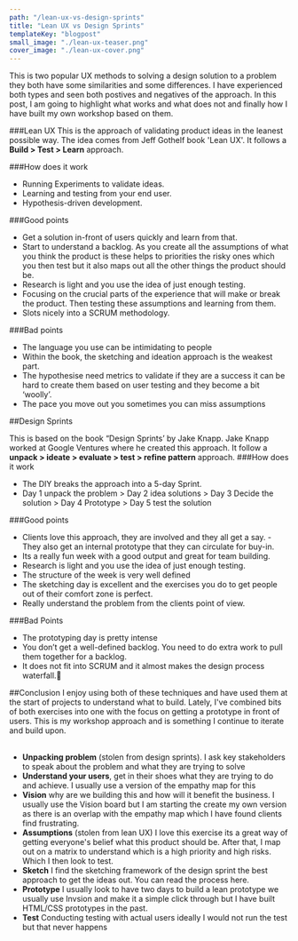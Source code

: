 ```yaml
---
path: "/lean-ux-vs-design-sprints"
title: "Lean UX vs Design Sprints"
templateKey: "blogpost"
small_image: "./lean-ux-teaser.png"
cover_image: "./lean-ux-cover.png"
---
```


This is two popular UX methods to solving a design solution to a problem they both have some similarities and some differences. I have experienced both types and seen both postives and negatives of the approach. In this post, I am going to highlight what works and what does not and finally how I have built my own workshop based on them.

###Lean UX
This is the approach of validating product ideas in the leanest possible way. The idea comes from Jeff Gothelf book 'Lean UX'. It follows a **Build > Test > Learn** approach.

###How does it work

- Running Experiments to validate ideas.
- Learning and testing from your end user.
- Hypothesis-driven development.

###Good points

- Get a solution in-front of users quickly and learn from that.
- Start to understand a backlog. As you create all the assumptions of what you think the product is these helps to priorities the risky ones which you then test but it also maps out all the other things the product should be.
- Research is light and you use the idea of just enough testing.
- Focusing on the crucial parts of the experience that will make or break the product. Then testing these assumptions and learning from them.
- Slots nicely into a SCRUM methodology.

###Bad points

- The language you use can be intimidating to people
- Within the book, the sketching and ideation approach is the weakest part.
- The hypothesise need metrics to validate if they are a success it can be hard to create them based on user testing and they become a bit ‘woolly’.
- The pace you move out you sometimes you can miss assumptions

##Design Sprints

This is based on the book “Design Sprints’ by Jake Knapp. Jake Knapp worked at Google Ventures where he created this approach. It follow a **unpack > ideate > evaluate > test > refine pattern** approach.
###How does it work

- The DIY breaks the approach into a 5-day Sprint.
- Day 1 unpack the problem > Day 2 idea solutions > Day 3 Decide the solution > Day 4 Prototype > Day 5 test the solution

###Good points

- Clients love this approach, they are involved and they all get a say.
  -They also get an internal prototype that they can circulate for buy-in.
- Its a really fun week with a good output and great for team building.
- Research is light and you use the idea of just enough testing.
- The structure of the week is very well defined
- The sketching day is excellent and the exercises you do to get people out of their comfort zone is perfect.
- Really understand the problem from the clients point of view.

###Bad Points

- The prototyping day is pretty intense
- You don’t get a well-defined backlog. You need to do extra work to pull them together for a backlog.
- It does not fit into SCRUM and it almost makes the design process waterfall.🚿

##Conclusion
I enjoy using both of these techniques and have used them at the start of projects to understand what to build. Lately, I've combined bits of both exercises into one with the focus on getting a prototype in front of users. This is my workshop approach and is something I continue to iterate and build upon.
<br><br>

- **Unpacking problem** (stolen from design sprints). I ask key stakeholders to speak about the problem and what they are trying to solve
- **Understand your users**, get in their shoes what they are trying to do and achieve. I usually use a version of the empathy map for this
- **Vision** why are we building this and how will it benefit the business. I usually use the Vision board but I am starting the create my own version as there is an overlap with the empathy map which I have found clients find frustrating.
- **Assumptions** (stolen from lean UX) I love this exercise its a great way of getting everyone's belief what this product should be. After that, I map out on a matrix to understand which is a high priority and high risks. Which I then look to test.
- **Sketch** I find the sketching framework of the design sprint the best approach to get the ideas out. You can read the process here.
- **Prototype** I usually look to have two days to build a lean prototype we usually use Invsion and make it a simple click through but I have built HTML/CSS prototypes in the past.
- **Test** Conducting testing with actual users ideally I would not run the test but that never happens
